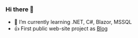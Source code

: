 ### Hi there 👋

- 🌱 I’m currently learning .NET, C#, Blazor, MSSQL
- 👍 First public web-site project as [Blog](https://xaarrus.github.io/Blog/ "Yes it's work!")

<!--
**xaarrus/xaarrus** is a ✨ _special_ ✨ repository because its `README.md` (this file) appears on your GitHub profile.

Here are some ideas to get you started:

- 🔭 I’m currently working on ...
- 🌱 I’m currently learning ...
- 👯 I’m looking to collaborate on ...
- 🤔 I’m looking for help with ...
- 💬 Ask me about ...
- 📫 How to reach me: ...
- 😄 Pronouns: ...
- ⚡ Fun fact: ...
-->
